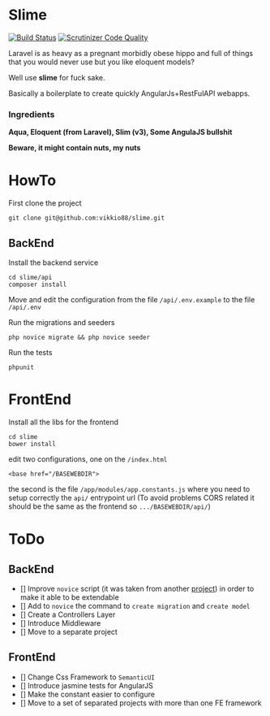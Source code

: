 # Slime
[![Build Status](https://travis-ci.org/vikkio88/slime.svg?branch=master)](https://travis-ci.org/vikkio88/slime)  [![Scrutinizer Code Quality](https://scrutinizer-ci.com/g/vikkio88/angularjs-slim-boilerplate/badges/quality-score.png?b=master)](https://scrutinizer-ci.com/g/vikkio88/angularjs-slim-boilerplate/?branch=master)

Laravel is as heavy as a pregnant morbidly obese hippo and full of things that you would never use but you like eloquent models?

Well use **slime** for fuck sake.

Basically a boilerplate to create quickly AngularJs+RestFulAPI webapps.

### Ingredients

**Aqua, Eloquent (from Laravel), Slim (v3), Some AngulaJS bullshit**

**Beware, it might contain nuts, my nuts**

# HowTo
First clone the project
```
git clone git@github.com:vikkio88/slime.git
```
## BackEnd
Install the backend service
```
cd slime/api
composer install
```

Move and edit the configuration from the file ```/api/.env.example``` to the file ```/api/.env```

Run the migrations and seeders
```
php novice migrate && php novice seeder
```
Run the tests
```
phpunit
```
# FrontEnd
Install all the libs for the frontend
```
cd slime
bower install
```
edit two configurations, one on the ```/index.html```

```
<base href="/BASEWEBDIR">
```
the second is the file ```/app/modules/app.constants.js```
where you need to setup correctly the ```api/``` entrypoint url
(To avoid problems CORS related it should be the same as the frontend so ```.../BASEWEBDIR/api/```)


# ToDo
## BackEnd
- [] Improve ```novice``` script (it was taken from another [project](https://github.com/kladd/slim-eloquent)) in order to make it able to be extendable
- [] Add to ```novice``` the command to ```create migration``` and  ``create model``
- [] Create a Controllers Layer
- [] Introduce Middleware
- [] Move to a separate project

## FrontEnd
- [] Change Css Framework to ```SemanticUI```
- [] Introduce jasmine tests for AngularJS
- [] Make the constant easier to configure
- [] Move to a set of separated projects with more than one FE framework
